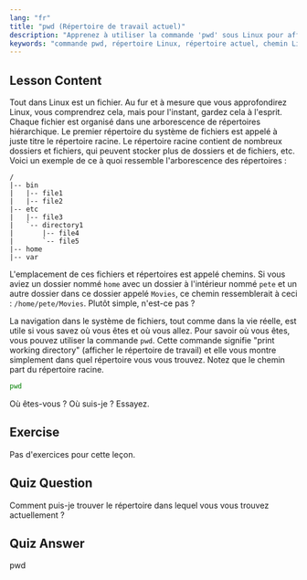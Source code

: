 ```yaml
---
lang: "fr"
title: "pwd (Répertoire de travail actuel)"
description: "Apprenez à utiliser la commande 'pwd' sous Linux pour afficher votre répertoire de travail actuel. Comprenez les chemins du système de fichiers Linux et la navigation pour les débutants."
keywords: "commande pwd, répertoire Linux, répertoire actuel, chemin Linux, tutoriel Linux, Linux débutant, guide Linux"
---
```


## Lesson Content

Tout dans Linux est un fichier. Au fur et à mesure que vous approfondirez Linux, vous comprendrez cela, mais pour l'instant, gardez cela à l'esprit. Chaque fichier est organisé dans une arborescence de répertoires hiérarchique. Le premier répertoire du système de fichiers est appelé à juste titre le répertoire racine. Le répertoire racine contient de nombreux dossiers et fichiers, qui peuvent stocker plus de dossiers et de fichiers, etc. Voici un exemple de ce à quoi ressemble l'arborescence des répertoires :

```plaintext
/
|-- bin
|   |-- file1
|   |-- file2
|-- etc
|   |-- file3
|   `-- directory1
|       |-- file4
|       `-- file5
|-- home
|-- var
```

L'emplacement de ces fichiers et répertoires est appelé chemins. Si vous aviez un dossier nommé `home` avec un dossier à l'intérieur nommé `pete` et un autre dossier dans ce dossier appelé `Movies`, ce chemin ressemblerait à ceci : `/home/pete/Movies`. Plutôt simple, n'est-ce pas ?

La navigation dans le système de fichiers, tout comme dans la vie réelle, est utile si vous savez où vous êtes et où vous allez. Pour savoir où vous êtes, vous pouvez utiliser la commande `pwd`. Cette commande signifie "print working directory" (afficher le répertoire de travail) et elle vous montre simplement dans quel répertoire vous vous trouvez. Notez que le chemin part du répertoire racine.

```bash
pwd
```

Où êtes-vous ? Où suis-je ? Essayez.

## Exercise

Pas d'exercices pour cette leçon.

## Quiz Question

Comment puis-je trouver le répertoire dans lequel vous vous trouvez actuellement ?

## Quiz Answer

pwd
